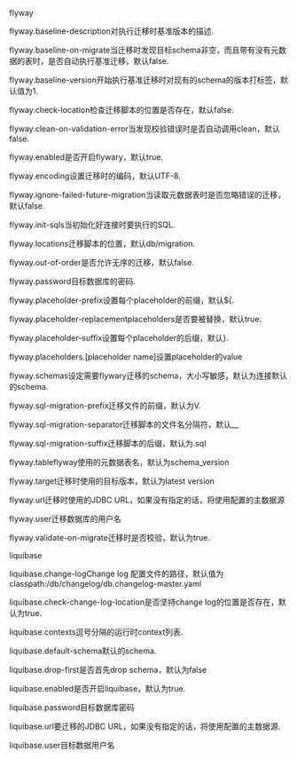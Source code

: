 flyway

flyway.baseline-description对执行迁移时基准版本的描述.

flyway.baseline-on-migrate当迁移时发现目标schema非空，而且带有没有元数据的表时，是否自动执行基准迁移，默认false.

flyway.baseline-version开始执行基准迁移时对现有的schema的版本打标签，默认值为1.

flyway.check-location检查迁移脚本的位置是否存在，默认false.

flyway.clean-on-validation-error当发现校验错误时是否自动调用clean，默认false.

flyway.enabled是否开启flywary，默认true.

flyway.encoding设置迁移时的编码，默认UTF-8.

flyway.ignore-failed-future-migration当读取元数据表时是否忽略错误的迁移，默认false.

flyway.init-sqls当初始化好连接时要执行的SQL.

flyway.locations迁移脚本的位置，默认db/migration.

flyway.out-of-order是否允许无序的迁移，默认false.

flyway.password目标数据库的密码.

flyway.placeholder-prefix设置每个placeholder的前缀，默认${.

flyway.placeholder-replacementplaceholders是否要被替换，默认true.

flyway.placeholder-suffix设置每个placeholder的后缀，默认}.

flyway.placeholders.[placeholder name]设置placeholder的value

flyway.schemas设定需要flywary迁移的schema，大小写敏感，默认为连接默认的schema.

flyway.sql-migration-prefix迁移文件的前缀，默认为V.

flyway.sql-migration-separator迁移脚本的文件名分隔符，默认__

flyway.sql-migration-suffix迁移脚本的后缀，默认为.sql

flyway.tableflyway使用的元数据表名，默认为schema_version

flyway.target迁移时使用的目标版本，默认为latest version

flyway.url迁移时使用的JDBC URL，如果没有指定的话，将使用配置的主数据源

flyway.user迁移数据库的用户名

flyway.validate-on-migrate迁移时是否校验，默认为true.


liquibase


liquibase.change-logChange log 配置文件的路径，默认值为classpath:/db/changelog/db.changelog-master.yaml

liquibase.check-change-log-location是否坚持change log的位置是否存在，默认为true.

liquibase.contexts逗号分隔的运行时context列表.

liquibase.default-schema默认的schema.

liquibase.drop-first是否首先drop schema，默认为false

liquibase.enabled是否开启liquibase，默认为true.

liquibase.password目标数据库密码

liquibase.url要迁移的JDBC URL，如果没有指定的话，将使用配置的主数据源.

liquibase.user目标数据用户名